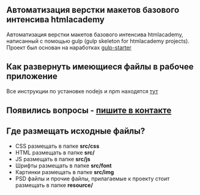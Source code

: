 ## Автоматизация верстки макетов базового интенсива htmlacademy
Автоматизация верстки макетов базового интенсива htmlacademy, написанный с помощью gulp (gulp skeleton for htmlacademy projects). Проект был основан на наработках [gulp-starter](https://github.com/pugofka/gulp-starter)

## Как развернуть имеющиеся файлы в рабочее приложение
Все инструкции по установке nodejs и npm находятся [тут](http://pugofka.com/blog/technology/the-prepared-starting-package-front-end-development-on-gulp/)

## Появились вопросы - [пишите в контакте](https://vk.com/maxim.durnov)

## Где размещать исходные файлы?
* CSS размещать в папке **src/css**
* HTML размещать в папке **src/**
* JS размещать в папке **src/js**
* Шрифты размещать в папке **src/font**
* Картинки размещать в папке **src/img**
* PSD файлы и прочие файлы, прилагаемые к проекту стоит размещать в папке **resource/**

